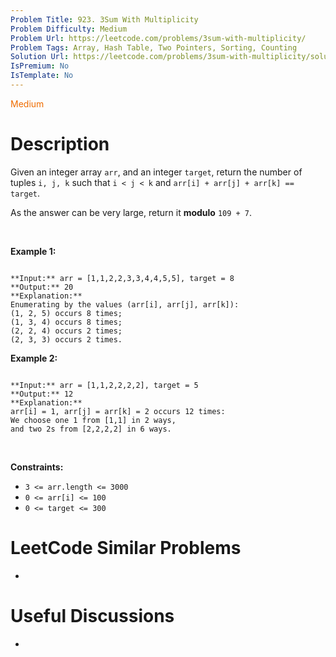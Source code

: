 ```yaml
---
Problem Title: 923. 3Sum With Multiplicity
Problem Difficulty: Medium
Problem Url: https://leetcode.com/problems/3sum-with-multiplicity/
Problem Tags: Array, Hash Table, Two Pointers, Sorting, Counting
Solution Url: https://leetcode.com/problems/3sum-with-multiplicity/solution/
IsPremium: No
IsTemplate: No
---
```


<span style="color: rgb(239, 108, 0);">Medium</span>

# Description

Given an integer array `arr`, and an integer `target`, return the number of tuples `i, j, k` such that `i < j < k` and `arr[i] + arr[j] + arr[k] == target`.


As the answer can be very large, return it **modulo** `109 + 7`.


 


**Example 1:**



```

**Input:** arr = [1,1,2,2,3,3,4,4,5,5], target = 8
**Output:** 20
**Explanation:** 
Enumerating by the values (arr[i], arr[j], arr[k]):
(1, 2, 5) occurs 8 times;
(1, 3, 4) occurs 8 times;
(2, 2, 4) occurs 2 times;
(2, 3, 3) occurs 2 times.

```

**Example 2:**



```

**Input:** arr = [1,1,2,2,2,2], target = 5
**Output:** 12
**Explanation:** 
arr[i] = 1, arr[j] = arr[k] = 2 occurs 12 times:
We choose one 1 from [1,1] in 2 ways,
and two 2s from [2,2,2,2] in 6 ways.

```

 


**Constraints:**


* `3 <= arr.length <= 3000`
* `0 <= arr[i] <= 100`
* `0 <= target <= 300`




# LeetCode Similar Problems

- []()

# Useful Discussions

- []()

